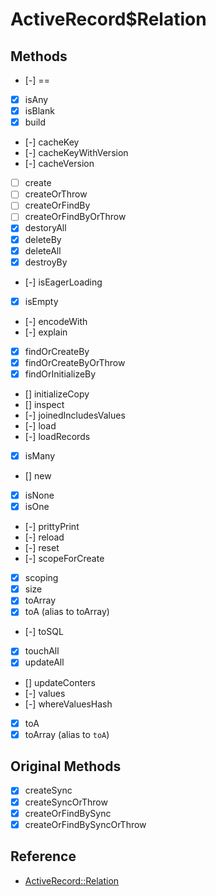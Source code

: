 # ActiveRecord$Relation

## Methods

- [-] ==
- [x] isAny
- [x] isBlank
- [x] build
- [-] cacheKey
- [-] cacheKeyWithVersion
- [-] cacheVersion
- [ ] create
- [ ] createOrThrow
- [ ] createOrFindBy
- [ ] createOrFindByOrThrow
- [x] destoryAll
- [x] deleteBy
- [x] deleteAll
- [x] destroyBy
- [-] isEagerLoading
- [x] isEmpty
- [-] encodeWith
- [-] explain
- [x] findOrCreateBy
- [x] findOrCreateByOrThrow
- [x] findOrInitializeBy
- [] initializeCopy
- [] inspect
- [-] joinedIncludesValues
- [-] load
- [-] loadRecords
- [x] isMany
- [] new
- [x] isNone
- [x] isOne
- [-] prittyPrint
- [-] reload
- [-] reset
- [-] scopeForCreate
- [x] scoping
- [x] size
- [x] toArray
- [x] toA (alias to toArray)
- [-] toSQL
- [x] touchAll
- [x] updateAll
- [] updateConters
- [-] values
- [-] whereValuesHash
- [x] toA
- [x] toArray (alias to `toA`)

## Original Methods

- [x] createSync
- [x] createSyncOrThrow
- [x] createOrFindBySync
- [x] createOrFindBySyncOrThrow

## Reference

- [ActiveRecord::Relation](https://api.rubyonrails.org/classes/ActiveRecord/Relation.html)
